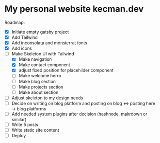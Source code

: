 # My personal website kecman.dev

Roadmap:
- [x] Initiate empty gatsby project
- [x] Add Tailwind
- [x] Add inconsolata and monsterrat fonts
- [x] Add icons
- [ ] Make Skeleton UI with Tailwind
    - [x] Make navigation
    - [x] Make contact component
    - [x] adjust fixed position for placehilder component
    - [ ] Make welcome herro
    - [ ] Make blog section
    - [ ] Make projects section
    - [ ] Make about section
- [ ] Adjust skeleton to my design needs
- [ ] Decide on writing on blog platform and posting on blog <=> posting here -> blog platforms
- [ ] Add needed system plugins after decision (hashnode, makrdown or similar)
- [ ] Write 5 posts
- [ ] Write static site content
- [ ] Deploy 